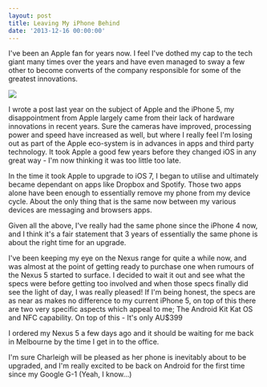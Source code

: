 ```yaml
---
layout: post
title: Leaving My iPhone Behind
date: '2013-12-16 00:00:00'
---
```


​I've been an Apple fan for years now. I feel I've dothed my cap to the tech giant many times over the years and have even managed to sway a few other to become converts of the company responsible for some of the greatest innovations.

![](/uploads/2013/12/nexus.jpg)

I wrote a post last year on the subject of Apple and the iPhone 5, my disappointment from Apple largely came from their lack of hardware innovations in recent years. Sure the cameras have improved, processing power and speed have increased as well, but where I really feel I'm losing out as part of the Apple eco-system is in advances in apps and third party technology. It took Apple a good few years before they changed iOS in any great way - I'm now thinking it was too little too late.

In the time it took Apple to upgrade to iOS 7, I began to utilise and ultimately became dependant on apps like Dropbox and Spotify. Those two apps alone have been enough to essentially remove my phone from my device cycle. About the only thing that is the same now between my various devices are messaging and browsers apps.

Given all the above, I've really had the same phone since the iPhone 4 now, and I think it's a fair statement that 3 years of essentially the same phone is about the right time for an upgrade.

I've been keeping my eye on the Nexus range for quite a while now, and was almost at the point of getting ready to purchase one when rumours of the Nexus 5 started to surface. I decided to wait it out and see what the specs were before getting too involved and when those specs finally did see the light of day, I was really pleased! If I'm being honest, the specs are as near as makes no difference to my current iPhone 5, on top of this there are two very specific aspects which appeal to me; The Android Kit Kat OS and NFC capability. On top of this - It's only AU$399

I ordered my Nexus 5 a few days ago and it should be waiting for me back in Melbourne by the time I get in to the office.

I'm sure Charleigh will be pleased as her phone is inevitably about to be upgraded, and I'm really excited to be back on Android for the first time since my Google G-1 (Yeah, I know...)